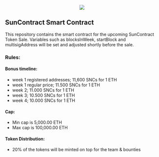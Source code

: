 <p align="center">
<img src="https://i.imgur.com/W7dAPBP.jpg">
</p>

## SunContract Smart Contract
This repository contains the smart contract for the upcoming SunContract Token Sale. Variables such as blocksInWeek, startBlock and multisigAddress will be set and adjusted shortly before the sale.

### Rules:

#### Bonus timeline:
* week 1 registered addresses; 11,600 SNCs for 1 ETH
* week 1 regular price; 11.500 SNCs for 1 ETH
* week 2; 11.000 SNCs for 1 ETH
* week 3; 10.500 SNCs for 1 ETH
* week 4; 10.000 SNCs for 1 ETH

#### Cap:
* Min cap is 5,000.00 ETH
* Max cap is 100,000.00 ETH

#### Token Distribution:
* 20% of the tokens will be minted on top for the team & bounties
